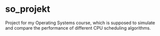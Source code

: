 # so_projekt
Project for my Operating Systems course, which is supposed to simulate and compare the performance of different CPU scheduling algorithms.
